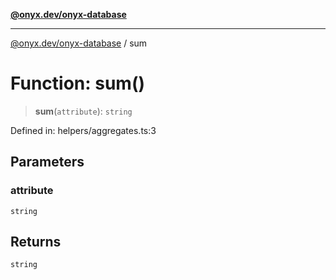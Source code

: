 [**@onyx.dev/onyx-database**](../README.md)

***

[@onyx.dev/onyx-database](../globals.md) / sum

# Function: sum()

> **sum**(`attribute`): `string`

Defined in: helpers/aggregates.ts:3

## Parameters

### attribute

`string`

## Returns

`string`

